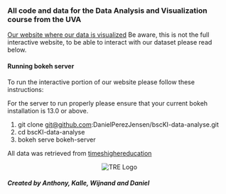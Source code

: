 ### All code and data for the Data Analysis and Visualization course from the UVA

[Our website where our data is visualized](https://danielperezjensen.github.io/bscKI-data-analyse/) 
Be aware, this is not the full interactive website, to be able to interact with our dataset please read below.

#### Running bokeh server
To run the interactive portion of our website please follow these instructions:

For the server to run properly please ensure that your current bokeh installation is 13.0 or above.

1. git clone git@github.com:DanielPerezJensen/bscKI-data-analyse.git
2. cd bscKI-data-analyse
3. bokeh serve bokeh-server

All data was retrieved from [timeshighereducation](https://www.timeshighereducation.com/world-university-rankings/2018/world-ranking)

<span style="display:block;text-align:center">![TRE Logo](https://www.timeshighereducation.com/sites/default/files/the-wur-logo.jpg)</span>

##### Created by Anthony, Kalle, Wijnand and Daniel
